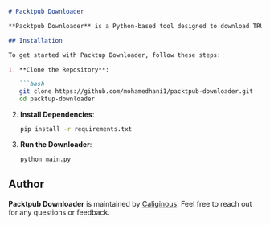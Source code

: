 ```markdown
# Packtpub Downloader

**Packtpub Downloader** is a Python-based tool designed to download TRUE epub books.

## Installation

To get started with Packtup Downloader, follow these steps:

1. **Clone the Repository**:

   ```bash
   git clone https://github.com/mohamedhani1/packtpub-downloader.git
   cd packtup-downloader
   ```

2. **Install Dependencies**:

   ```bash
   pip install -r requirements.txt
   ```

3. **Run the Downloader**:

   ```bash
   python main.py
   ```

## Author

**Packtpub Downloader** is maintained by [Caliginous](https://t.me/Caliginous_0). Feel free to reach out for any questions or feedback.
